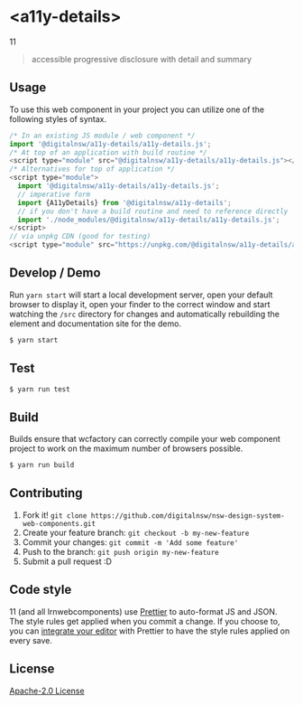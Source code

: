 # &lt;a11y-details&gt;

11
> accessible progressive disclosure with detail and summary

## Usage
To use this web component in your project you can utilize one of the following styles of syntax.

```js
/* In an existing JS module / web component */
import '@digitalnsw/a11y-details/a11y-details.js';
/* At top of an application with build routine */
<script type="module" src="@digitalnsw/a11y-details/a11y-details.js"></script>
/* Alternatives for top of application */
<script type="module">
  import '@digitalnsw/a11y-details/a11y-details.js';
  // imperative form
  import {A11yDetails} from '@digitalnsw/a11y-details';
  // if you don't have a build routine and need to reference directly
  import './node_modules/@digitalnsw/a11y-details/a11y-details.js';
</script>
// via unpkg CDN (good for testing)
<script type="module" src="https://unpkg.com/@digitalnsw/a11y-details/a11y-details.js"></script>
```

## Develop / Demo
Run `yarn start` will start a local development server, open your default browser to display it, open your finder to the correct window and start watching the `/src` directory for changes and automatically rebuilding the element and documentation site for the demo.
```bash
$ yarn start
```

## Test

```bash
$ yarn run test
```

## Build
Builds ensure that wcfactory can correctly compile your web component project to
work on the maximum number of browsers possible.
```bash
$ yarn run build
```

## Contributing

1. Fork it! `git clone https://github.com/digitalnsw/nsw-design-system-web-components.git`
2. Create your feature branch: `git checkout -b my-new-feature`
3. Commit your changes: `git commit -m 'Add some feature'`
4. Push to the branch: `git push origin my-new-feature`
5. Submit a pull request :D

## Code style

11 (and all lrnwebcomponents) use [Prettier][prettier] to auto-format JS and JSON.  The style rules get applied when you commit a change.  If you choose to, you can [integrate your editor][prettier-ed] with Prettier to have the style rules applied on every save.

[prettier]: https://github.com/prettier/prettier/
[prettier-ed]: https://github.com/prettier/prettier/#editor-integration
[polyserve]: https://github.com/Polymer/polyserve
[web-component-tester]: https://github.com/Polymer/web-component-tester

## License
[Apache-2.0 License](http://opensource.org/licenses/Apache-2.0)
